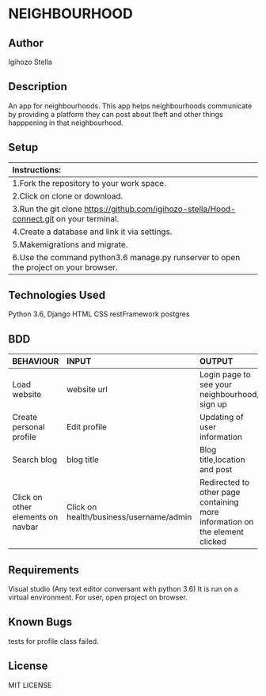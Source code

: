 # NEIGHBOURHOOD 

## Author
Igihozo Stella

## Description
An app for neighbourhoods. This app helps neighbourhoods communicate by providing a platform they can post about theft and other things happpening in that neighbourhood.

## Setup 
| Instructions: |
| :---------------------------- |
| 1.Fork the repository to your work space. |
| 2.Click on clone or download. |
| 3.Run the git clone https://github.com/igihozo-stella/Hood-connect.git on your terminal. |
| 4.Create a database and link it via settings. |
| 5.Makemigrations and migrate. |
| 6.Use the command python3.6 manage.py runserver to open the project on your browser. |

## Technologies Used

Python 3.6, Django
HTML
CSS
restFramework
postgres

## BDD

| BEHAVIOUR    | INPUT   |  OUTPUT |
| :------------- | :------------- | :--------------- |
| Load website | website url | Login page to see your neighbourhood/ sign up |
| Create personal profile | Edit profile  | Updating of user information |
| Search blog |  blog title | Blog title,location and post |
| Click on other elements on navbar | Click on health/business/username/admin | Redirected to other page containing more information on the element clicked |


## Requirements

Visual studio
(Any text editor conversant with python 3.6)
It is run on a virtual environment.
For user, open project on browser.

## Known Bugs
tests for profile class failed.


## License
 MIT LICENSE



